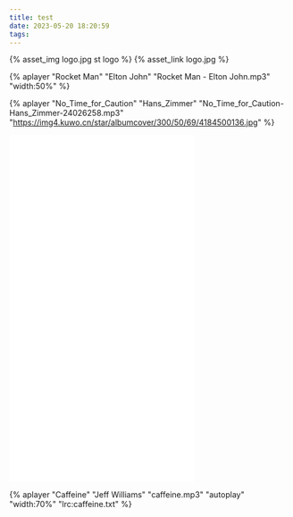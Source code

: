 ```yaml
---
title: test
date: 2023-05-20 18:20:59
tags:
---
```


{% asset_img logo.jpg st logo %}
{% asset_link logo.jpg %}

{% aplayer "Rocket Man" "Elton John" "Rocket Man - Elton John.mp3" "width:50%" %}

{% aplayer "No_Time_for_Caution" "Hans_Zimmer" "No_Time_for_Caution-Hans_Zimmer-24026258.mp3" "https://img4.kuwo.cn/star/albumcover/300/50/69/4184500136.jpg" %}

<iframe frameborder="no" border="0" marginwidth="0" marginheight="0" width=330 height=86 src="//music.163.com/outchain/player?type=2&id=26650576&auto=1&height=66"></iframe>

<iframe frameborder="no" border="0" marginwidth="0" marginheight="0" width=330 height=86 src="//music.163.com/outchain/player?type=2&id=150651&auto=1&height=66"></iframe>

<iframe frameborder="no" border="0" marginwidth="0" marginheight="0" width=330 height=450 src="//music.163.com/outchain/player?type=0&id=8428620650&auto=1&height=430"></iframe>

{% aplayer "Caffeine" "Jeff Williams" "caffeine.mp3" "autoplay" "width:70%" "lrc:caffeine.txt" %}